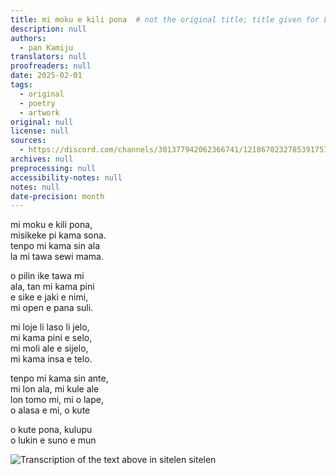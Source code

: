 ```yaml
---
title: mi moku e kili pona  # not the original title; title given for Lapo purposes.
description: null
authors:
  - pan Kamiju
translators: null
proofreaders: null
date: 2025-02-01
tags:
  - original
  - poetry
  - artwork
original: null
license: null
sources:
  - https://discord.com/channels/301377942062366741/1218670232785391757/1344341463948988527
archives: null
preprocessing: null
accessibility-notes: null
notes: null
date-precision: month
---
```


mi moku e kili pona,  \
misikeke pi kama sona.  \
tenpo mi kama sin ala  \
la mi tawa sewi mama.

o pilin ike tawa mi  \
ala, tan mi kama pini  \
e sike e jaki e nimi,  \
mi open e pana suli.

mi loje li laso li jelo,  \
mi kama pini e selo,  \
mi moli ale e sijelo,  \
mi kama insa e telo.

tenpo mi kama sin ante,  \
mi lon ala, mi kule ale  \
lon tomo mi, mi o lape,  \
o alasa e mi, o kute

o kute pona, kulupu  \
o lukin e suno e mun

![Transcription of the text above in sitelen sitelen](https://web.archive.org/web/20250303001139if_/https://cdn.discordapp.com/attachments/1218670232785391757/1344341463496130711/IMG_20250226_0001.png?ex=67c5d50d&is=67c4838d&hm=de464516b4e7c94f9346f320c8fa33ec82b83358bdceb1e8256b5430048b1b4d)

